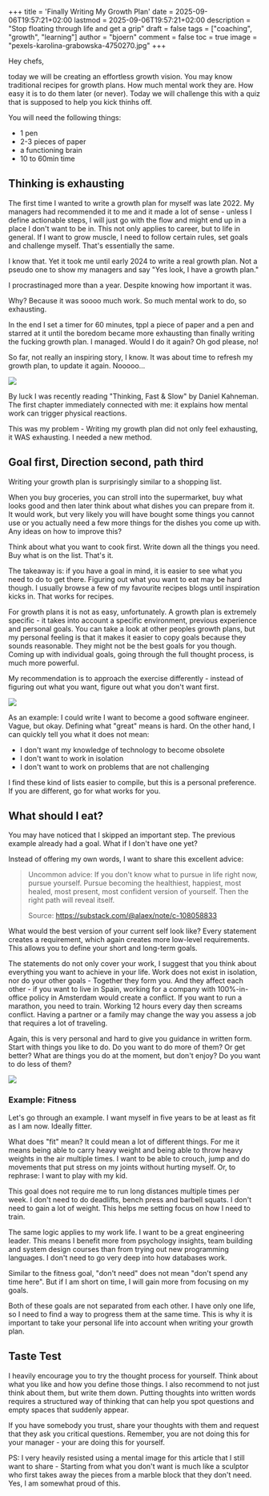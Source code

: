 +++
title = 'Finally Writing My Growth Plan'
date = 2025-09-06T19:57:21+02:00
lastmod = 2025-09-06T19:57:21+02:00
description = "Stop floating through life and get a grip"
draft = false
tags = ["coaching", "growth", "learning"]
author = "bjoern"
comment = false
toc = true
image = "pexels-karolina-grabowska-4750270.jpg"
+++

Hey chefs,

today we will be creating an effortless growth vision.
You may know traditional recipes for growth plans. 
How much mental work they are.
How easy it is to do them later (or never).
Today we will challenge this with a quiz that is supposed to help you kick thinhs off.

You will need the following things:
- 1 pen
- 2-3 pieces of paper
- a functioning brain
- 10 to 60min time

## Thinking is exhausting

The first time I wanted to write a growth plan for myself was late 2022.
My managers had recommended it to me and it made a lot of sense - unless I define actionable steps, I will just go with the flow and might end up in a place I don't want to be in. 
This not only applies to career, but to life in general.
If I want to grow muscle, I need to follow certain rules, set goals and challenge myself.
That's essentially the same.

I know that. 
Yet it took me until early 2024 to write a real growth plan.
Not a pseudo one to show my managers and say "Yes look, I have a growth plan."

I procrastinaged more than a year. 
Despite knowing how important it was.

Why?
Because it was soooo much work. 
So much mental work to do, so exhausting. 

In the end I set a timer for 60 minutes, tppl a piece of paper and a pen and starred at 
it until the boredom became more exhausting than finally writing the fucking growth plan.
I managed. 
Would I do it again?
Oh god please, no!

So far, not really an inspiring story, I know. 
It was about time to refresh my growth plan, to update it again. Nooooo...

![](meme_exhausted.jpg)

By luck I was recently reading "Thinking, Fast & Slow" by Daniel Kahneman.
The first chapter immediately connected with me: it explains how mental work can trigger physical reactions. 

This was my problem - Writing my growth plan did not only feel exhausting, it WAS exhausting.
I needed a new method.

## Goal first, Direction second, path third

Writing your growth plan is surprisingly similar to a shopping list.

When you buy groceries, you can stroll into the supermarket,
buy what looks good and then later think about what dishes you can prepare from it.
It would work, but very likely you will have bought some things you cannot use
or you actually need a few more things for the dishes you come up with.
Any ideas on how to improve this?

Think about what you want to cook first. 
Write down all the things you need. 
Buy what is on the list. 
That's it.

The takeaway is: if you have a goal in mind, it is easier to see what you need to do to get there.
Figuring out what you want to eat may be hard though.
I usually browse a few of my favourite recipes blogs until inspiration kicks in.
That works for recipes. 

For growth plans it is not as easy, unfortunately.
A growth plan is extremely specific - it takes into account a specific environment, previous experience and personal goals.
You can take a look at other peoples growth plans, but my personal feeling is that it makes it easier to copy goals because they sounds reasonable. They might not be the best goals for you though. 
Coming up with individual goals, going through the full thought process, is much more powerful.

My recommendation is to approach the exercise differently - instead of figuring out what you want, figure out what you don't want first.

![](meme_goals.png)

As an example: 
I could write I want to become a good software engineer.
Vague, but okay. Defining what "great" means is hard.
On the other hand, I can quickly tell you what it does not mean:
- I don't want my knowledge of technology to become obsolete 
- I don't want to work in isolation
- I don't want to work on problems that are not challenging

I find these kind of lists easier to compile, but this is a personal preference.
If you are different, go for what works for you. 

## What should I eat?

You may have noticed that I skipped an important step. 
The previous example already had a goal. 
What if I don't have one yet?

Instead of offering my own words, I want to share this excellent advice:

> Uncommon advice:
> If you don't know what to pursue in life right now, pursue yourself.
> Pursue becoming the healthiest, happiest, most healed, most present, most confident version of yourself.
> Then the right path will reveal itself.
>
> Source: https://substack.com/@alaex/note/c-108058833

What would the best version of your current self look like?
Every statement creates a requirement, which again creates more low-level requirements.
This allows you to define your short and long-term goals.

The statements do not only cover your work, I suggest that you think about everything you want to achieve in your life.
Work does not exist in isolation, nor do your other goals - Together they form you.
And they affect each other - if you want to live in Spain, working for a company 
with 100%-in-office policy in Amsterdam would create a conflict. 
If you want to run a marathon, you need to train. 
Working 12 hours every day then screams conflict. 
Having a partner or a family may change the way you assess a job that requires a lot of traveling.

Again, this is very personal and hard to give you guidance in written form.
Start with things you like to do.
Do you want to do more of them? 
Or get better?
What are things you do at the moment, but don't enjoy?
Do you want to do less of them?

![](meme_better.jpg)

### Example: Fitness

Let's go through an example.
I want myself in five years to be at least as fit as I am now.
Ideally fitter.

What does "fit" mean? 
It could mean a lot of different things.
For me it means being able to carry heavy weight and being able to throw heavy weights in the air multiple times.
I want to be able to crouch, jump and do movements that put stress on my joints without hurting myself.
Or, to rephrase: I want to play with my kid. 

This goal does not require me to run long distances multiple times per week.
I don't need to do deadlifts, bench press and barbell squats.
I don't need to gain a lot of weight.
This helps me setting focus on how I need to train.

The same logic applies to my work life.
I want to be a great engineering leader.
This means I benefit more from psychology insights, team building and system design courses
than from trying out new programming languages. 
I don't need to go very deep into how databases work.

Similar to the fitness goal, "don't need" does not mean "don't spend any time here".
But if I am short on time, I will gain more from focusing on my goals.

Both of these goals are not separated from each other.
I have only one life, so I need to find a way to progress them at the same time.
This is why it is important to take your personal life into account when writing your growth plan.

## Taste Test

I heavily encourage you to try the thought process for yourself.
Think about what you like and how you define those things.
I also recommend to not just think about them, but write them down.
Putting thoughts into written words requires a structured way of thinking that can help you spot questions and empty spaces
that suddenly appear.

If you have somebody you trust, share your thoughts with them and request that they ask you critical questions.
Remember, you are not doing this for your manager - your are doing this for yourself.

PS: I very heavily resisted using a mental image for this article that I still want to share - Starting from what you don't want is much like a sculptor who first takes away the pieces from a marble block that they don't need. Yes, I am somewhat proud of this.